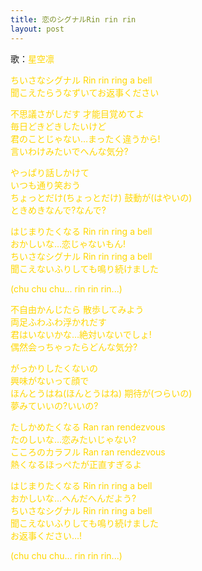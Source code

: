 ```yaml
---
title: 恋のシグナルRin rin rin
layout: post
---
```

歌：<font color="gold">星空凛</font>

<p><font color="gold">ちいさなシグナル Rin rin ring a bell<br />
聞こえたらうなずいてお返事ください</font></p>

<p><font color="gold">不思議さがしだす 才能目覚めてよ<br />
毎日どきどきしたいけど<br />
君のことじゃない…まったく違うから!<br />
言いわけみたいでへんな気分?</font></p>

<p><font color="gold">やっぱり話しかけて<br />
いつも通り笑おう<br />
ちょっとだけ(ちょっとだけ) 鼓動が(はやいの)<br />
ときめきなんで?なんで?</font></p>

<p><font color="gold">はじまりたくなる Rin rin ring a bell<br />
おかしいな…恋じゃないもん!<br />
ちいさなシグナル Rin rin ring a bell<br />
聞こえないふりしても鳴り続けました</font></p>

<p><font color="gold">(chu chu chu... rin rin rin...)</font></p>

<p><font color="gold">不自由かんじたら 散歩してみよう<br />
両足ふわふわ浮かれだす<br />
君はいないかな…絶対いないでしょ!<br />
偶然会っちゃったらどんな気分?</font></p>

<p><font color="gold">がっかりしたくないの<br />
興味がないって顔で<br />
ほんとうはね(ほんとうはね) 期待が(つらいの)<br />
夢みていいの?いいの?</font></p>

<p><font color="gold">たしかめたくなる Ran ran rendezvous<br />
たのしいな…恋みたいじゃない?<br />
こころのカラフル Ran ran rendezvous<br />
熱くなるほっぺたが正直すぎるよ</font></p>

<p><font color="gold">はじまりたくなる Rin rin ring a bell<br />
おかしいな…へんだへんだよう?<br />
ちいさなシグナル Rin rin ring a bell<br />
聞こえないふりしても鳴り続けました<br />
お返事ください…!</font></p>

<p><font color="gold">(chu chu chu... rin rin rin...)</font></p>